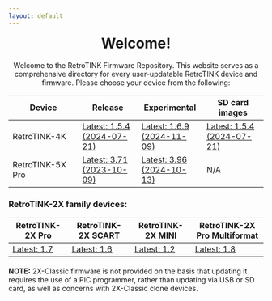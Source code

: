 ```yaml
---
layout: default
---
```


<h1 align="center" style="margin-top: 0px;">Welcome!</h1>
<p align="center" >Welcome to the RetroTINK Firmware Repository. This website serves as a comprehensive directory for every user-updatable RetroTINK device and firmware. Please choose your device from the following:</p>

| Device | Release | Experimental | SD card images |
|-------|--------|---------|---------|
| RetroTINK-4K | [Latest: 1.5.4<br/>(2024-07-21)](4k.md) | [Latest: 1.6.9<br/>(2024-11-09)](4k-experimental.md) | [Latest: 1.5.4<br/>(2024-07-21)](4k-sdcards.md) |
| RetroTINK-5X Pro | [Latest: 3.71<br/>(2023-10-09)](5x.md) | [Latest: 3.96<br/>(2024-10-13)](5x-experimental.md) | N/A |

<p style="margin:20px;"></p>

### RetroTINK-2X family devices:

| RetroTINK-2X Pro | RetroTINK-2X SCART | RetroTINK-2X MINI | RetroTINK-2X Pro Multiformat |
|-------|--------|---------|---------|
| [Latest: 1.7](2xpro.md) | [Latest: 1.6](2xscart.md) | [Latest: 1.2](2xmini.md) | [Latest: 1.8](2xm.md) |

<p style="margin:20px;"></p>

<div style="margin: 0 0 -20px 0"><p><strong>NOTE:</strong> 2X-Classic firmware is not provided on the basis that updating it requires the use of a PIC programmer, rather than updating via USB or SD card, as well as concerns with 2X-Classic clone devices.</p></div>

<p hidden>This APT has Super Cow Powers</p>
